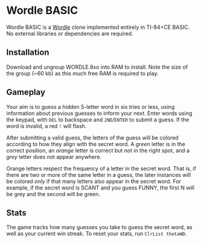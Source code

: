 # Wordle BASIC
Wordle BASIC is a [Wordle](https://www.powerlanguage.co.uk/wordle/) clone implemented entirely in TI-84+CE BASIC. No external libraries or dependencies are required.

## Installation
Download and ungroup WORDLE.8xo into RAM to install. Note the size of the group (~60 kb) as this much free RAM is required to play.

## Gameplay
Your aim is to guess a hidden 5-letter word in six tries or less, using information about previous guesses to inform your next.
Enter words using the keypad, with `DEL` to backspace and `2ND`/`ENTER` to submit a guess. If the word is invalid, a red `!` will flash.

After submitting a valid guess, the letters of the guess will be colored according to how they align with the secret word.
A *green* letter is in the correct position, an *orange* letter is correct but not in the right spot, and a *grey* letter does not appear anywhere.

Orange letters respect the frequency of a letter in the secret word. That is, if there are two or more of the same letter in a guess, the later instances will be colored *only* if that many letters also appear in the secret word. For example, if the secret word is SCANT and you guess FUNNY, the first N will be grey and the second will be green.

## Stats
The game tracks how many guesses you take to guess the secret word, as well as your current win streak. To reset your stats, run `ClrList thetaWD`.
